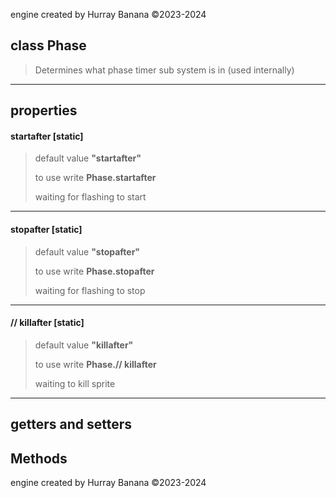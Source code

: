 engine created by Hurray Banana &copy;2023-2024
## class Phase
> Determines what phase timer sub system is in (used internally)
> 
> 

---

## properties
####  startafter [static]
> default value **"startafter"**
> 
> to use write **Phase.startafter**
> 
> waiting for flashing to start
> 
> 

---

####  stopafter [static]
> default value **"stopafter"**
> 
> to use write **Phase.stopafter**
> 
> waiting for flashing to stop
> 
> 

---

#### // killafter [static]
> default value **"killafter"**
> 
> to use write **Phase.// killafter**
> 
> waiting to kill sprite
> 
> 

---

## getters and setters
## Methods
engine created by Hurray Banana &copy;2023-2024
